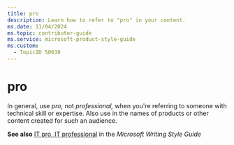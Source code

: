 ```yaml
---
title: pro
description: Learn how to refer to "pro" in your content.
ms.date: 11/04/2024
ms.topic: contributor-guide
ms.service: microsoft-product-style-guide
ms.custom:
  - TopicID 50639
---
```



# pro

In general, use *pro,* not *professional,* when you're referring to someone with technical skill or expertise. Also use in the names of products or other content created for such an audience.

**See also** [IT pro, IT professional](/style-guide/a-z-word-list-term-collections/i/it-pro-it-professional) in the *Microsoft Writing Style Guide*

